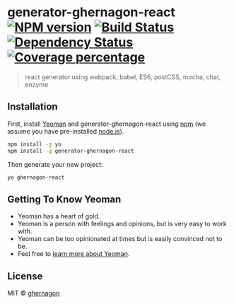 # generator-ghernagon-react [![NPM version][npm-image]][npm-url] [![Build Status][travis-image]][travis-url] [![Dependency Status][daviddm-image]][daviddm-url] [![Coverage percentage][coveralls-image]][coveralls-url]
> react generator using webpack, babel, ES6, postCSS, mocha, chai, enzyme

## Installation

First, install [Yeoman](http://yeoman.io) and generator-ghernagon-react using [npm](https://www.npmjs.com/) (we assume you have pre-installed [node.js](https://nodejs.org/)).

```bash
npm install -g yo
npm install -g generator-ghernagon-react
```

Then generate your new project:

```bash
yo ghernagon-react
```

## Getting To Know Yeoman

 * Yeoman has a heart of gold.
 * Yeoman is a person with feelings and opinions, but is very easy to work with.
 * Yeoman can be too opinionated at times but is easily convinced not to be.
 * Feel free to [learn more about Yeoman](http://yeoman.io/).

## License

MIT © [ghernagon]()


[npm-image]: https://badge.fury.io/js/generator-ghernagon-react.svg
[npm-url]: https://npmjs.org/package/generator-ghernagon-react
[travis-image]: https://travis-ci.org/ghernagon/generator-ghernagon-react.svg?branch=master
[travis-url]: https://travis-ci.org/ghernagon/generator-ghernagon-react
[daviddm-image]: https://david-dm.org/ghernagon/generator-ghernagon-react.svg?theme=shields.io
[daviddm-url]: https://david-dm.org/ghernagon/generator-ghernagon-react
[coveralls-image]: https://coveralls.io/repos/ghernagon/generator-ghernagon-react/badge.svg
[coveralls-url]: https://coveralls.io/r/ghernagon/generator-ghernagon-react
